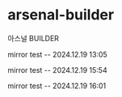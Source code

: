 # arsenal-builder

아스널 BUILDER

mirror test -- 2024.12.19 13:05

mirror test -- 2024.12.19 15:54

mirror test -- 2024.12.19 16:01